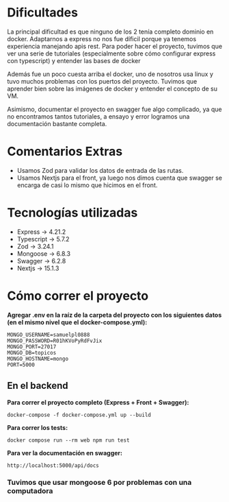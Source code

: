 # Dificultades

La principal dificultad es que ninguno de los 2 tenía completo dominio en docker. Adaptarnos a express no nos fue díficil porque ya tenemos experiencia manejando apis rest. Para poder hacer el proyecto, tuvimos que ver una serie de tutoriales (especialmente sobre cómo configurar express con typescript) y entender las bases de docker

Además fue un poco cuesta arriba el docker, uno de nosotros usa linux y tuvo muchos problemas con los puertos del proyecto. Tuvimos que aprender bien sobre las imágenes de docker y entender el concepto de su VM.

Asimismo, documentar el proyecto en swagger fue algo complicado, ya que no encontramos tantos tutoriales, a ensayo y error logramos una documentación bastante completa.

# Comentarios Extras

- Usamos Zod para validar los datos de entrada de las rutas.
- Usamos Nextjs para el front, ya luego nos dimos cuenta que swagger se encarga de casi lo mismo que hicimos en el front.

# Tecnologías utilizadas

- Express -> 4.21.2
- Typescript -> 5.7.2
- Zod -> 3.24.1
- Mongoose -> 6.8.3
- Swagger -> 6.2.8
- Nextjs -> 15.1.3

# Cómo correr el proyecto

**Agregar .env en la raíz de la carpeta del proyecto con los siguientes datos (en el mismo nivel que el docker-compose.yml):**

```
MONGO_USERNAME=samuelpl0888
MONGO_PASSWORD=R01hKVoPyRdFvJix
MONGO_PORT=27017
MONGO_DB=topicos
MONGO_HOSTNAME=mongo
PORT=5000
```

## En el backend

**Para correr el proyecto completo (Express + Front + Swagger):**

```
docker-compose -f docker-compose.yml up --build
```

**Para correr los tests:**

```
docker compose run --rm web npm run test
```

**Para ver la documentación en swagger:**

```
http://localhost:5000/api/docs
```

### Tuvimos que usar mongoose 6 por problemas con una computadora
